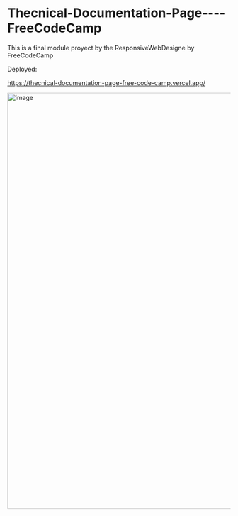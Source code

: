 # Thecnical-Documentation-Page----FreeCodeCamp
This is a final module proyect by the ResponsiveWebDesigne by FreeCodeCamp

Deployed:

https://thecnical-documentation-page-free-code-camp.vercel.app/

<img width="938" alt="image" src="https://github.com/juanpablobracco/Thecnical-Documentation-Page----FreeCodeCamp/assets/64668332/6395a4a3-de6f-4b2d-9b6d-4aea3d63c494">


